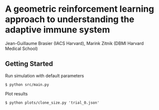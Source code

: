 # A geometric reinforcement learning approach to understanding the adaptive immune system

Jean-Guillaume Brasier (IACS Harvard), Marink Zitnik (DBMI Harvard Medical School)

## Getting Started

Run simulation with default parameters
```
$ python src/main.py
```

Plot results
```
$ python plots/clone_size.py 'trial_0.json'
```